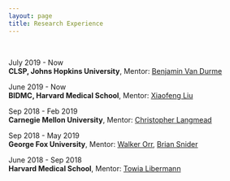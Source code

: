 ```yaml
---
layout: page
title: Research Experience
---
```


<br>

July 2019 - Now<br>
**CLSP, Johns Hopkins University**, Mentor: [Benjamin Van Durme](https://www.cs.jhu.edu/~vandurme/)

June 2019 - Now <br>
**BIDMC, Harvard Medical School**, Mentor: [Xiaofeng Liu](https://liu-xiaofeng.github.io/cv.html)

Sep 2018 - Feb 2019 <br>
**Carnegie Mellon University**, Mentor: [Christopher Langmead]()

Sep 2018 - May 2019<br>
**George Fox University**, Mentor: [Walker Orr](http://jorr.cs.georgefox.edu/), [Brian Snider](https://bsnider.cs.georgefox.edu/)

June 2018 - Sep 2018<br>
**Harvard Medical School**, Mentor: [Towia Libermann](https://www.dfhcc.harvard.edu/insider/member-detail/member/towia-a-libermann-phd/)


